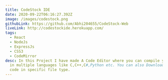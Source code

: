 ```yaml
---
title: CodeStock IDE
date: 2020-09-22T06:16:27.392Z
image: /images/codestock.png
githubLink: https://github.com/Abhi204655/CodeStock-Web
liveLink: http://codestockide.herokuapp.com/
tags:
  - React
  - NodeJs
  - ExpressJs
  - CSS3
  - CodeMirror
desc: In this Project I have made A Code Editor where you can compile your code
  in multiple languages like C,C++,C#,Python etc. You can also Download Youe
  code in specific file type.
---
```


